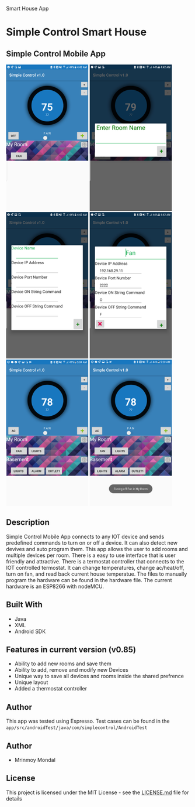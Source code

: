 Smart House App
# Simple Control Smart House

## Simple Control Mobile App
<img src="Sample%20Images/Screenshot_20170921-044223.png" height="400px"></img>
<img src="Sample%20Images/Screenshot_20170921-044231.png" height="400px"></img>
<img src="Sample%20Images/Screenshot_20170921-044243.png" height="400px"></img>
<img src="Sample%20Images/Screenshot_20170921-044252.png" height="400px"></img>
<img src="Sample%20Images/Screenshot_20170921-050413.png" height="400px"></img>
<img src="Sample%20Images/Screenshot_20170921-052007.png" height="400px"></img>


## Description
 Simple Control Mobile App connects to any IOT device and sends predefined commands to turn on or off a device. It can also detect new devives and auto program them. This app allows the user to add rooms and multiple devices per room. There is a easy to use interface that is user friendly and attractive. There is a termostat controller that connects to the IOT controlled termostat. It can change temperatures, change ac/heat/off, turn on fan, and read back current house temperatue. The files to manually program the hardware can be found in the hardware file. The current hardware is an ESP8266 with nodeMCU. 




## Built With
  * Java
  * XML
  * Android SDK
## Features in current version (v0.85)
  * Ability to add new rooms and save them 
  * Ability to add, remove and modify new Devices 
  * Unique way to save all devices and rooms inside the shared prefrence
  * Unique layout
  * Added a thermostat controller
  
## Author
  This app was tested using Espresso. Test cases can be found in the `app/src/androidTest/java/com/simplecontrol/AndroidTest`
## Author
  * Mrinmoy Mondal 
## License
This project is licensed under the MIT License - see the [LICENSE.md](LICENSE) file for details

